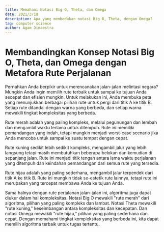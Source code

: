 ```yaml
---
title: Memahami Notasi Big O, Theta, dan Omega
date: 2021/3/18
description: Apa yang membedakan notasi Big O, Theta, dengan Omega?
tag: computer science
author: Agam Dimaestra
---
```


# Membandingkan Konsep Notasi Big O, Theta, dan Omega dengan Metafora Rute Perjalanan

Pernahkan Anda berpikir untuk merencanakan jalan-jalan melintasi negara? Mungkin Anda ingin memilih rute terbaik untuk sampai ke tujuan Anda secepat dan efisien mungkin. Untuk melakukan ini, Anda membuka peta yang menunjukkan berbagai pilihan rute untuk pergi dari titik A ke titik B. Setiap rute ditandai dengan warna yang berbeda, dan setiap warna mewakili tingkat kompleksitas yang berbeda.

Rute merah adalah yang paling kompleks, melalui pegunungan dan lembah dan mengambil waktu terlama untuk ditempuh. Rute ini memiliki pemandangan yang indah, tetapi mungkin menjadi worst-case scenario jika Anda mencoba untuk sampai ke suatu tempat dengan cepat.

Rute kuning sedikit lebih sedikit kompleks, mengambil jalur yang lebih langsung tetapi masih membutuhkan beberapa belokan dan kemudian di sepanjang jalan. Rute ini menjadi titik tengah antara lama waktu perjalanan yang ditempuh dan keindahan pemandangan dari semua rute yang tersedia.

Rute hijau adalah yang paling sederhana, mengambil jalur terpendek dari titik A ke titik B. Rute ini mungkin tidak se-estetik rute lainnya, tetapi rute ini merupakan yang tercepat membawa Anda ke tujuan Anda.

Sama halnya dengan rute perjalanan jalan-jalan ini, algoritma juga dapat diukur dalam hal kompleksitas. Notasi Big O mewakili "rute merah" dari algoritma, pilihan yang paling kompleks dan lambat. Notasi Theta mewakili "rute kuning," keseimbangan antara kompleksitas dan kecepatan. Dan notasi Omega mewakili "rute hijau," pilihan yang paling sederhana dan cepat. Dengan memahami tingkat kompleksitas yang berbeda ini, kita dapat memilih algoritma terbaik untuk tugas tertentu.